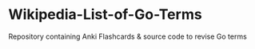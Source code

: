 # Wikipedia-List-of-Go-Terms
Repository containing Anki Flashcards &amp; source code to revise Go terms

